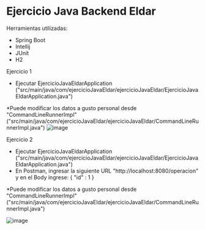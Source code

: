 # Ejercicio Java Backend Eldar

Herramientas utilizadas:
  - Spring Boot
  - Intellij
  - JUnit
  - H2
  
Ejercicio 1
  - Ejecutar EjercicioJavaEldarApplication ("src/main/java/com/ejercicioJavaEldar/ejercicioJavaEldar/EjercicioJavaEldarApplication.java")
  
  *Puede modificar los datos a gusto personal desde "CommandLineRunnerImpl" ("src/main/java/com/ejercicioJavaEldar/ejercicioJavaEldar/CommandLineRunnerImpl.java")
  ![image](https://cdn.discordapp.com/attachments/674412377818529831/925195169685463080/unknown.png)
  
 Ejercicio 2
  - Ejecutar EjercicioJavaEldarApplication ("src/main/java/com/ejercicioJavaEldar/ejercicioJavaEldar/EjercicioJavaEldarApplication.java")
  - En Postman, ingresar la siguiente URL "http://localhost:8080/operacion" y en el Body ingrese:
      {
        "id" : 1
      }
      
  *Puede modificar los datos a gusto personal desde "CommandLineRunnerImpl" ("src/main/java/com/ejercicioJavaEldar/ejercicioJavaEldar/CommandLineRunnerImpl.java")
  
  ![image](https://cdn.discordapp.com/attachments/674412377818529831/925195608921366638/unknown.png)

  

